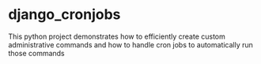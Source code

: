 # django_cronjobs
This python project demonstrates how to efficiently create custom administrative commands and how to handle cron jobs to automatically run those commands
